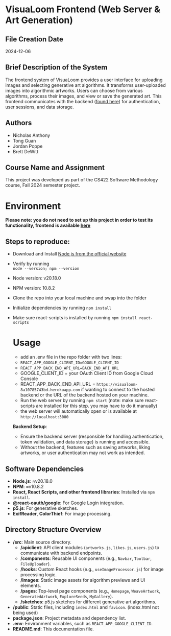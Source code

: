 # VisuaLoom Frontend (Web Server & Art Generation)
## File Creation Date
2024-12-06

## Brief Description of the System
The frontend system of VisuaLoom provides a user interface for uploading images and selecting generative art algorithms. It transforms user-uploaded images into algorithmic artworks. Users can choose from various algorithms, process their images, and view or save the generated art. This frontend communicates with the backend ([found here](https://www.github.com/routpalm/visualoom-backend)) for authentication, user sessions, and data storage.

## Authors
- Nicholas Anthony
- Tong Guan
- Jordan Poppe
- Brett DeWitt


## Course Name and Assignment
This project was developed as part of the CS422 Software Methodology course, Fall 2024 semester project.

# Environment

**Please note: you do not need to set up this project in order to test its functionality, frontend is available [here](https://visualoom-frontend-cda18fc28777.herokuapp.com/)**
## Steps to reproduce:
- Download and Install [Node.js from the official website](https://nodejs.org/en)
- Verify by running  
```node --version; npm --version```
- Node version: v20.18.0
- NPM version: 10.8.2
- Clone the repo into your local machine and swap into the folder
- Initialize dependencies by running ```npm install```
- Make sure react-scripts is installed by running ```npm install react-scripts```
  # Usage
  - add an .env file in the repo folder with two lines: 
  - ```REACT_APP_GOOGLE_CLIENT_ID=GOOGLE_CLIENT_ID```
  - ```REACT_APP_BACK_END_API_URL=BACK_END_API_URL```
  - GOOGLE_CLIENT_ID = your OAuth Client ID from Google Cloud Console
  - REACT_APP_BACK_END_API_URL = ```https://visualoom-8a10785743bd.herokuapp.com``` if wanting to connect to the hosted backend or the URL of the backend hosted on your machine.
  - Run the web server by running ```npm start``` (note: make sure react-scripts are installed for this step. you may have to do it manually)
  - the web server will automatically open or is available at ```http://localhost:3000```

  **Backend Setup**:
   - Ensure the backend server (responsible for handling authentication, token validation, and data storage) is running and accessible.
   - Without the backend, features such as saving artworks, liking artworks, or user authentication may not work as intended.

## Software Dependencies
- **Node.js**: ≈v20.18.0  
- **NPM**: ≈v10.8.2  
- **React, React Scripts, and other frontend libraries**: Installed via `npm install`.  
- **@react-oauth/google**: For Google Login integration.  
- **p5.js**: For generative sketches.  
- **ExifReader**, **ColorThief**: For image processing.

## Directory Structure Overview

- **/src**: Main source directory.  
  - **/apiclient**: API client modules (`artworks.js`, `likes.js`, `users.js`) to communicate with backend endpoints.  
  - **/components**: Reusable UI components (e.g., `Navbar`, `Toolbar`, `FileUploader`).  
  - **/hooks**: Custom React hooks (e.g., `useImageProcessor.js`) for image processing logic.  
  - **/images**: Static image assets for algorithm previews and UI elements.  
  - **/pages**: Top-level page components (e.g., `Homepage`, `WeaveArtwork`, `GeneratedArtwork`, `ExploreSeeds`, `MyGallery`).  
  - **/sketches**: p5.js sketches for different generative art algorithms.  
- **/public**: Static files, including `index.html` and `favicon`. (index.html not being used)
- **package.json**: Project metadata and dependency list.  
- **.env**: Environment variables, such as `REACT_APP_GOOGLE_CLIENT_ID`.  
- **README.md**: This documentation file.

